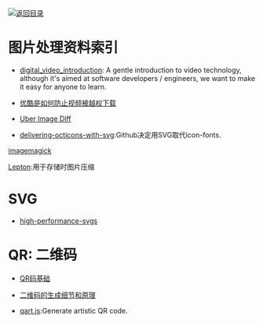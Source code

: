 [![返回目录](https://parg.co/UGo)](https://parg.co/b4z) 
 


 


 


 



# 图片处理资料索引



- [digital_video_introduction](https://github.com/leandromoreira/digital_video_introduction): A gentle introduction to video technology, although it's aimed at software developers / engineers, we want to make it easy for anyone to learn.

- [优酷是如何防止视频被越权下载](https://zybuluo.com/RexGene/note/596711?hmsr=toutiao.io&utm_medium=toutiao.io&utm_source=toutiao.io)
 



- [Uber Image Diff](https://github.com/uber/image-diff)





- [delivering-octicons-with-svg](https://github.com/blog/2112-delivering-octicons-with-svg):Github决定用SVG取代icon-fonts.

[imagemagick](https://github.com/yourdeveloper/node-imagemagick)


[Lepton](https://github.com/dropbox/lepton):用于存储时图片压缩



# SVG

- [high-performance-svgs](https://css-tricks.com/high-performance-svgs/?utm_source=tuicool&utm_medium=referral)
 





# QR: 二维码




- [QR码基础](https://zhuanlan.zhihu.com/p/21463650?hmsr=toutiao.io&utm_medium=toutiao.io&utm_source=toutiao.io)

- [二维码的生成细节和原理](http://coolshell.cn/articles/10590.html#jtss-tsina)

- [qart.js](https://github.com/kciter/qart.js):Generate artistic QR code.

